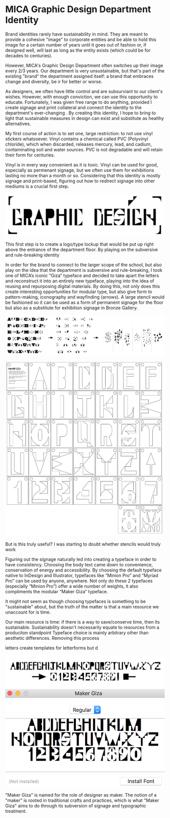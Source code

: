 # MICA Graphic Design Department Identity

Brand identities rarely have sustainability in mind. They are meant to provide a cohesive "image" to corporate entities and be able to hold this image for a certain number of years until it goes out of fashion or, if designed well, will last as long as the entity exists (which could be for decades to centuries). 

However, MICA's Graphic Design Department often switches up their image every 2/3 years. Our department is very unsustainable, but that's part of the existing "brand" the department assigned itself: a brand that embraces change and diversity, be ir for better or worse. 

As designers, we often have little control and are subsurviant to our client's wishes. However, with enough conviction, we can use this opportunity to educate. Fortunately, I was given free range to do anything, provided I create signage and print collateral and connect the identity to the department's ever-changing . By creating this identity, I hope to bring to light that sustainable measures in design can exist and substitute as healthy alternatives.

My first course of action is to set one, large restriction: to not use vinyl stickers whatsoever. Vinyl contains a chemical called PVC (Polyvinyl chloride), which when discarded, releases mercury, lead, and cadium, contaminating soil and water sources. PVC is not degradable and will retain their form for centuries. 

Vinyl is in every way convenient as it is toxic. Vinyl can be used for good, especially as permenant signage, but we often use them for exhibitions lasting no more than a month or so. Considering that this identity is mostly signage and print-based, figuring out how to redirect signage into other mediums is a crucial first step.

![Main signage](MakerGiza_GraphicDesign_Signage.png)

This first step is to create a logo/type lockup that would be put up right above the entrance of the department floor. By playing on the subversive and rule-breaking identity 

In order for the brand to connect to the larger scope of the school, but also play on the idea that the department is subversive and rule-breaking, I took one of MICA’s iconic “Giza” typeface and decided to take apart the letters and reconstruct it into an entirely new typeface, playing into the idea of reusing and repurposing digital materials. By doing this, not only does this create interesting opportunities for modular type, but also give form to pattern-making, iconography and wayfinding (arrows). A large stencil would be fashioned so it can be used as a form of permanent signage for the floor but also as a substitute for exhibition signage in Bronze Gallery. 

![Deconstruction of "Giza" typeface](Deconstruction_0.png)


![Stencil outline](MakerGiza_StencilOutline.jpg)

But is this truly useful? I was starting to doubt whether stencils would truly work 

Figuring out the signage naturally led into creating a typeface in order to have consistency. 
Choosing the body text came down to convenience, conservation of energy and accessibility. By choosing the default typeface native to InDesign and Illustrator, typefaces like “Minion Pro” and “Myriad Pro” can be used by anyone, anywhere. Not only do these 2 typefaces (especially “Minion Pro”) offer a wide number of weights, it also compliments the modular “Maker Giza” typeface. 

It might not seem as though choosing typefaces is something to be "sustainable" about, but the truth of the matter is that a main resource we unaccount for is time.  

Our main resource is time: if there is a way to save/conserve time, then its sustainable. Sustainability doesn't necessarily equate to resources
from a produciton standpoint 
Typeface choice is mainly arbitrary other than aesthetic differences. Removing this process 

letters create templates for letterforms but d

![Alphabet](MakerGiza_Alphabet.png)
![Type Specimen](Screenshot_MakerGiza.png)

"Maker Giza" is named for the role of designer as maker. The notion of a "maker" is rooted in traditional crafts and practices, which is what "Maker Giza" aims to do through its subversion of signage and typographic treatment. 

